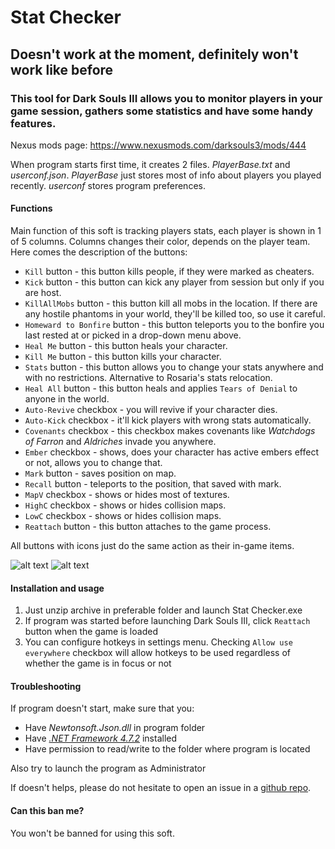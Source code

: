 

# Stat Checker
## Doesn't work at the moment, definitely won't work like before
### ﻿﻿This tool for Dark Souls III allows you to monitor players in your game session, gathers some statistics and have some handy features.

Nexus mods page: https://www.nexusmods.com/darksouls3/mods/444



﻿When program starts first time, it creates 2 files. *PlayerBase.txt* and *userconf.json*. *PlayerBase* just stores most of info about players you played recently. *userconf* stores program preferences.

#### **Functions**
Main function of this soft is tracking players stats, each player is shown in 1 of 5 columns. Columns changes their color, depends on the player team.
Here comes the description of the buttons:

- `Kill` button - this button kills people, if they were marked as cheaters.
- `Kick` button - this button can kick any player from session but only if you are host. 
- `KillAllMobs` button - this button kill all mobs in the location. If there are any hostile phantoms in your world, they'll be killed too, so use it careful.
- `Homeward to Bonfire` button - this button teleports you to the bonfire you last rested at or picked in a drop-down menu above.
- `Heal Me` button - this button heals your character. 
- `Kill Me` button - this button kills your character.
- `Stats` button - this button allows you to change your stats anywhere and with no restrictions. Alternative to Rosaria's stats relocation.
- `Heal All` button - this button heals and applies `Tears of Denial` to anyone in the world.
- `Auto-Revive` checkbox - you will revive if your character dies.
- `Auto-Kick` checkbox - it'll kick players with wrong stats automatically.
- `Covenants` checkbox - this checkbox makes covenants like *Watchdogs of Farron* and *Aldriches* invade you anywhere.
- `Ember` checkbox - shows, does your character has active embers effect or not, allows you to change that.
- `Mark` button - saves position on map.
- `Recall` button - teleports to the position, that saved with mark.
- `MapV` checkbox - shows or hides most of textures.
- `HighC` checkbox - shows or hides collision maps.
- `LowC` checkbox - shows or hides collision maps.
- `Reattach` button - this button attaches to the game process.

All buttons with icons just do the same action as their in-game items.

![alt text](https://files.dificen.to/index.php/s/oJ8HxY69nCyNBCR/preview) ![alt text](https://files.dificen.to/index.php/s/jDpYMHKs8PXF3oi/preview)



#### **Installation and usage**

1. Just unzip archive in preferable folder and launch Stat Checker.exe
2. If program was started before launching Dark Souls III, click `Reattach` button when the game is loaded
3. You can configure hotkeys in settings menu. Checking `Allow use everywhere` checkbox will allow hotkeys to be used regardless of whether the game is in focus or not

#### **Troubleshooting**

If program doesn't start, make sure that you:

- Have *Newtonsoft.Json.dll* in program folder
- Have [*.NET Framework 4.7.2*](https://support.microsoft.com/en-us/topic/microsoft-net-framework-4-7-2-web-installer-for-windows-dda5cddc-b85e-545d-8d4a-d213349b7775) installed
- Have permission to read/write to the folder where program is located

Also try to launch the program as Administrator

If doesn't helps, please do not hesitate to open an issue in a [github repo](https://github.com/goodboiiFalseGod/StatChecker/issues).

#### **Can this ban me?**

You won't be banned for using this soft.
